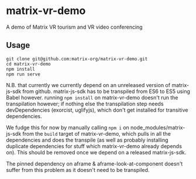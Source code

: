 # matrix-vr-demo
A demo of Matrix VR tourism and VR video conferencing

## Usage

```
git clone git@github.com:matrix-org/matrix-vr-demo.git
cd matrix-vr-demo
npm install
npm run serve
```

N.B. that currently we currently depend on an unreleased version of matrix-js-sdk from github.
matrix-js-sdk has to be transpiled from ES6 to ES5 using Babel however.  running `npm install`
on matrix-vr-demo doesn't run the transpilation however; if nothing else the transpilation
step needs devDependencies (exorcist, uglifyjs), which don't get installed for transitive
dependencies.

We fudge this for now by manually calling `npm i` on node_modules/matrix-js-sdk from the
`build` target of matrix-vr-demo, which pulls in all the dependencies and does the transpile
(as well as probably installing duplicate dependencies for stuff which matrix-vr-demo already
depends on).  This should be removed once we depend on a released matrix-js-sdk.

The pinned dependency on aframe & aframe-look-at-component doesn't suffer from this problem
as it doesn't need to be transpiled.
